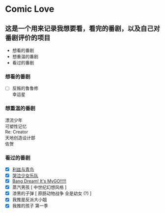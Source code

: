 # Comic Love

## 这是一个用来记录我想要看，看完的番剧，以及自己对番剧评价的项目

* 想看的番剧
* 想重温的番剧
* 看过的番剧

### 想看的番剧

* [ ] 反叛的鲁鲁修  
  幸运星  

### 想重温的番剧

漂流少年  
可塑性记忆  
Re: Creator  
天地创造设计部  
佐贺  

### 看过的番剧

* [X] [利兹与青鸟](Comic/watched/利兹与青鸟/利兹与青鸟.md)
* [X] [哭泣少女乐队](Comic/watched/GBC/gbc.md)
* [X] [Bang Dream! It&#39;s MyGO!!!!!](Comic\watched\Mygo\mygo.md)
* [X] 蒸汽男孩 [ 中世纪幻想风格 ]
* [X] 漆黑的子弹  [ 原肠动物战争 全是幼女 (?) ]
* [X] 我推是反派大小姐
* [X] 我推的孩子 第一季
